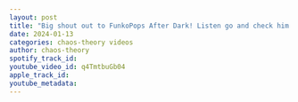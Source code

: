 ```yaml
---
layout: post
title: "Big shout out to FunkoPops After Dark! Listen go and check him out! He has some 🔥 work!!!!"
date: 2024-01-13
categories: chaos-theory videos
author: chaos-theory
spotify_track_id: 
youtube_video_id: q4TmtbuGb04
apple_track_id: 
youtube_metadata: 
---
```

